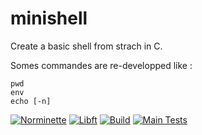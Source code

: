 # minishell
Create a basic shell from strach in C. 

Somes commandes are re-developped like :
```
pwd
env
echo [-n]
```
[![Norminette](https://github.com/42Boomers/minishell/actions/workflows/Nominette.yml/badge.svg)](https://github.com/42Boomers/minishell/actions/workflows/Nominette.yml)
[![Libft](https://github.com/42Boomers/minishell/actions/workflows/Libft.yml/badge.svg)](https://github.com/42Boomers/minishell/actions/workflows/Libft.yml)
[![Build](https://github.com/tristiisch/libft/actions/workflows/Build.yml/badge.svg)](https://github.com/tristiisch/libft/actions/workflows/Build.yml)
[![Main Tests](https://github.com/42Boomers/minishell/actions/workflows/Launch.yml/badge.svg)](https://github.com/42Boomers/minishell/actions/workflows/Launch.yml)
